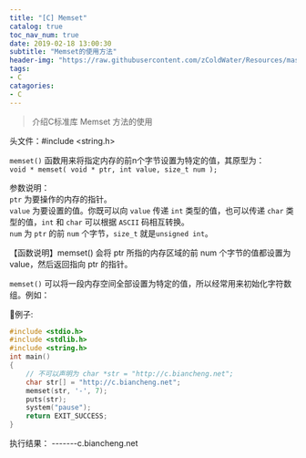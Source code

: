 ```yaml
---
title: "[C] Memset"
catalog: true
toc_nav_num: true
date: 2019-02-18 13:00:30
subtitle: "Memset的使用方法"
header-img: "https://raw.githubusercontent.com/zColdWater/Resources/master/Images/legend_cover.jpg"
tags:
- C
catagories:
- C
---
```


> 介绍C标准库 Memset 方法的使用

头文件：#include <string.h>

`memset()` 函数用来将指定内存的前n个字节设置为特定的值，其原型为：  
    `void * memset( void * ptr, int value, size_t num );`


参数说明：  
`ptr` 为要操作的内存的指针。  
`value` 为要设置的值。你既可以向 `value` 传递 `int` 类型的值，也可以传递 `char` 类型的值，`int` 和 `char` 可以根据 `ASCII` 码相互转换。  
`num` 为 `ptr` 的前 `num` 个字节，`size_t` 就是`unsigned int`。  


【函数说明】memset() 会将 ptr 所指的内存区域的前 num 个字节的值都设置为 value，然后返回指向 ptr 的指针。


`memset()` 可以将一段内存空间全部设置为特定的值，所以经常用来初始化字符数组。例如：

例子: 
```C
#include <stdio.h>
#include <stdlib.h>
#include <string.h>
int main()
{
    // 不可以声明为 char *str = "http://c.biancheng.net";
    char str[] = "http://c.biancheng.net";
    memset(str, '-', 7);
    puts(str);
    system("pause");
    return EXIT_SUCCESS;
}
``` 
执行结果：
-------c.biancheng.net


